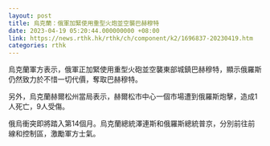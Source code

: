```yaml
---
layout: post
title: 烏克蘭：俄軍加緊使用重型火炮並空襲巴赫穆特
date: 2023-04-19 05:20:44.000000000 +08:00
link: https://news.rthk.hk/rthk/ch/component/k2/1696837-20230419.htm
categories: rthk
---
```


烏克蘭軍方表示，俄軍正加緊使用重型火砲並空襲東部城鎮巴赫穆特，顯示俄羅斯仍然致力於不惜一切代價，奪取巴赫穆特。

另外，烏克蘭赫爾松州當局表示，赫爾松市中心一個市場遭到俄羅斯炮擊，造成1人死亡，9人受傷。

俄烏衝突即將踏入第14個月。烏克蘭總統澤連斯和俄羅斯總統普京，分別前往前線和控制區，激勵軍方士氣。
